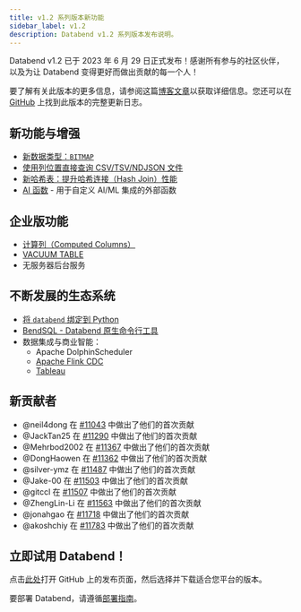 ```yaml
---
title: v1.2 系列版本新功能
sidebar_label: v1.2
description: Databend v1.2 系列版本发布说明。
---
```


Databend v1.2 已于 2023 年 6 月 29 日正式发布！感谢所有参与的社区伙伴，以及为让 Databend 变得更好而做出贡献的每一个人！

要了解有关此版本的更多信息，请参阅这篇[博客文章](https://www.databend.cn/blog/databend-changelog-1-2)以获取详细信息。您还可以在 [GitHub](https://github.com/databendlabs/databend/releases/tag/v1.2.0-nightly) 上找到此版本的完整更新日志。

## 新功能与增强

- [新数据类型：`BITMAP`](/sql/sql-reference/data-types/bitmap)
- [使用列位置直接查询 CSV/TSV/NDJSON 文件](/sql/sql-commands/query-syntax/query-select#column-position)
- [新哈希表：提升哈希连接（Hash Join）性能](https://github.com/databendlabs/databend/pull/11140)
- [AI 函数](/guides/ai-functions/) - 用于自定义 AI/ML 集成的外部函数

## 企业版功能

- [计算列（Computed Columns）](/sql/sql-commands/ddl/table/ddl-create-table#computed-columns)
- [VACUUM TABLE](/sql/sql-commands/ddl/table/vacuum-table)
- 无服务器后台服务

## 不断发展的生态系统

- [将 `databend` 绑定到 Python](https://pypi.org/project/databend/)
- [BendSQL - Databend 原生命令行工具](/guides/sql-clients/bendsql)
- 数据集成与商业智能：
  - Apache DolphinScheduler
  - [Apache Flink CDC](/guides/load-data/load-db/flink-cdc)
  - [Tableau](https://www.databend.com/blog/2023-06-01-tableau)

## 新贡献者

- @neil4dong 在 [#11043](https://github.com/databendlabs/databend/pull/11043) 中做出了他们的首次贡献
- @JackTan25 在 [#11290](https://github.com/databendlabs/databend/pull/11290) 中做出了他们的首次贡献
- @Mehrbod2002 在 [#11367](https://github.com/databendlabs/databend/pull/11367) 中做出了他们的首次贡献
- @DongHaowen 在 [#11362](https://github.com/databendlabs/databend/pull/11362) 中做出了他们的首次贡献
- @silver-ymz 在 [#11487](https://github.com/databendlabs/databend/pull/11487) 中做出了他们的首次贡献
- @Jake-00 在 [#11503](https://github.com/databendlabs/databend/pull/11503) 中做出了他们的首次贡献
- @gitccl 在 [#11507](https://github.com/databendlabs/databend/pull/11507) 中做出了他们的首次贡献
- @ZhengLin-Li 在 [#11563](https://github.com/databendlabs/databend/pull/11563) 中做出了他们的首次贡献
- @jonahgao 在 [#11718](https://github.com/databendlabs/databend/pull/11718) 中做出了他们的首次贡献
- @akoshchiy 在 [#11783](https://github.com/databendlabs/databend/pull/11783) 中做出了他们的首次贡献

## 立即试用 Databend！

点击[此处](https://github.com/databendlabs/databend/releases/tag/v1.2.0-nightly)打开 GitHub 上的发布页面，然后选择并下载适合您平台的版本。

要部署 Databend，请遵循[部署指南](/guides/deploy)。
